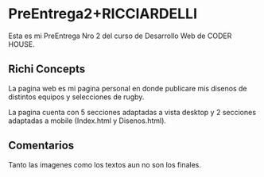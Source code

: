 # PreEntrega2+RICCIARDELLI

Esta es mi PreEntrega Nro 2 del curso de Desarrollo Web de CODER HOUSE. 

## Richi Concepts
La pagina web es mi pagina personal en donde publicare mis disenos de distintos equipos y selecciones de rugby.

La pagina cuenta con 5 secciones adaptadas a vista desktop y 2 secciones adaptadas a mobile (Index.html y Disenos.html).

## Comentarios

Tanto las imagenes como los textos aun no son los finales.